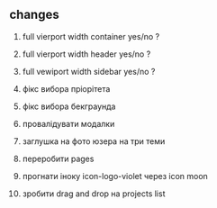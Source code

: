 ## changes

1. full vierport width container yes/no ?
2. full vierport width header yes/no ?
3. full vewiport width sidebar yes/no ?

4. фікс вибора пріорітета
5. фікс вибора бекграунда
6. провалідувати модалки
7. заглушка на фото юзера на три теми
8. переробити pages
9. прогнати іноку icon-logo-violet через icon moon
10. зробити drag and drop на projects list
